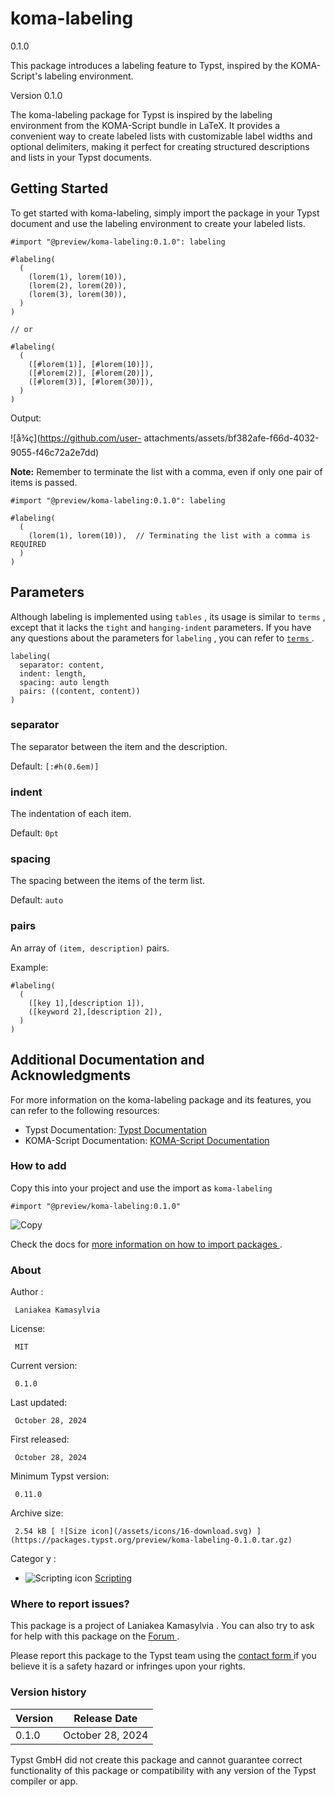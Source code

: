 #  koma-labeling

0.1.0

This package introduces a labeling feature to Typst, inspired by the KOMA-
Script's labeling environment.

Version 0.1.0

The koma-labeling package for Typst is inspired by the labeling environment
from the KOMA-Script bundle in LaTeX. It provides a convenient way to create
labeled lists with customizable label widths and optional delimiters, making
it perfect for creating structured descriptions and lists in your Typst
documents.

##  Getting Started

To get started with koma-labeling, simply import the package in your Typst
document and use the labeling environment to create your labeled lists.

    
    
    #import "@preview/koma-labeling:0.1.0": labeling
    
    #labeling(
      (
        (lorem(1), lorem(10)),
        (lorem(2), lorem(20)),
        (lorem(3), lorem(30)),
      )
    )
    
    // or
    
    #labeling(
      (
        ([#lorem(1)], [#lorem(10)]),
        ([#lorem(2)], [#lorem(20)]),
        ([#lorem(3)], [#lorem(30)]),
      )
    )
    

Output:

![å¾ç](https://github.com/user-
attachments/assets/bf382afe-f66d-4032-9055-f46c72a2e7dd)

**Note:** Remember to terminate the list with a comma, even if only one pair
of items is passed.

    
    
    #import "@preview/koma-labeling:0.1.0": labeling
    
    #labeling(
      (
        (lorem(1), lorem(10)),  // Terminating the list with a comma is REQUIRED
      )
    )
    

##  Parameters

Although labeling is implemented using ` tables ` , its usage is similar to `
terms ` , except that it lacks the ` tight ` and ` hanging-indent `
parameters. If you have any questions about the parameters for ` labeling ` ,
you can refer to [ ` terms ` ](https://typst.app/docs/reference/model/terms/)
.

    
    
    labeling(
      separator: content,
      indent: length,
      spacing: auto length
      pairs: ((content, content))
    )
    

###  separator

The separator between the item and the description.

Default: ` [:#h(0.6em)] `

###  indent

The indentation of each item.

Default: ` 0pt `

###  spacing

The spacing between the items of the term list.

Default: ` auto `

###  pairs

An array of ` (item, description) ` pairs.

Example:

    
    
    #labeling(
      (
        ([key 1],[description 1]),
        ([keyword 2],[description 2]),
      )
    )
    

##  Additional Documentation and Acknowledgments

For more information on the koma-labeling package and its features, you can
refer to the following resources:

  * Typst Documentation: [ Typst Documentation ](https://typst.app/docs)
  * KOMA-Script Documentation: [ KOMA-Script Documentation ](https://ctan.org/pkg/koma-script)

###  How to add

Copy this into your project and use the import as  ` koma-labeling `

    
    
    #import "@preview/koma-labeling:0.1.0"

![Copy](/assets/icons/16-copy.svg)

Check the docs for  [ more information on how to import packages
](https://typst.app/docs/reference/scripting/#packages) .

###  About

Author  :

     Laniakea Kamasylvia 
License:

     MIT 
Current version:

     0.1.0 
Last updated:

     October 28, 2024 
First released:

     October 28, 2024 
Minimum Typst version:

     0.11.0 
Archive size:

     2.54 kB [ ![Size icon](/assets/icons/16-download.svg) ](https://packages.typst.org/preview/koma-labeling-0.1.0.tar.gz)
Categor  y  :

    

  * ![Scripting icon](/assets/icons/16-code.svg) [ Scripting ](https://typst.app/universe/search/?category=scripting)

###  Where to report issues?

This  package  is a project of  Laniakea Kamasylvia  .  You can also try to
ask for help with this  package  on the  [ Forum ](https://forum.typst.app) .

Please report this  package  to the Typst team using the  [ contact form
](https://typst.app/contact) if you believe it is a safety hazard or infringes
upon your rights.

###  Version history

Version  |  Release Date   
---|---  
0.1.0  |  October 28, 2024   
  
Typst GmbH did not create this  package  and cannot guarantee correct
functionality of this  package  or compatibility with any version of the Typst
compiler or app.

